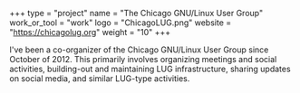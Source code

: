 +++
type = "project"
name = "The Chicago GNU/Linux User Group"
work_or_tool = "work"
logo = "ChicagoLUG.png"
website = "https://chicagolug.org"
weight = "10"
+++

I've been a co-organizer of the Chicago GNU/Linux User Group since October of
2012. This primarily involves organizing meetings and social activities,
building-out and maintaining LUG infrastructure, sharing updates on social
media, and similar LUG-type activities.
